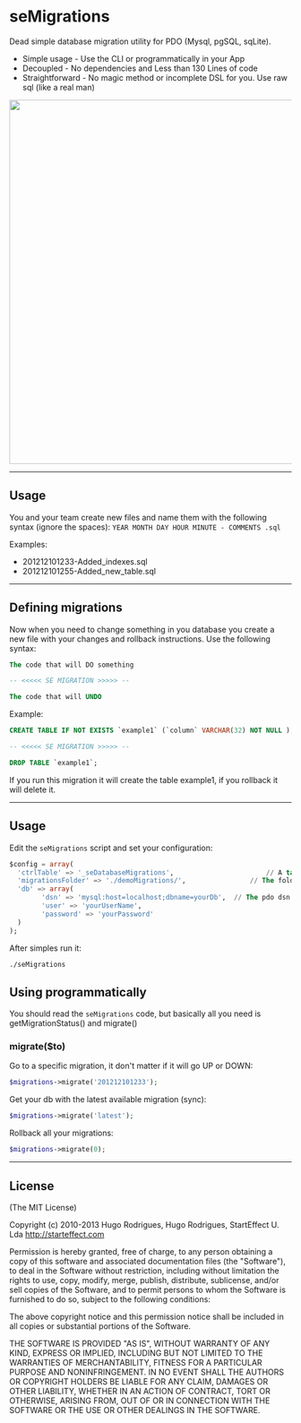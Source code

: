 # seMigrations
Dead simple database migration utility for PDO (Mysql, pgSQL, sqLite).

* Simple usage - Use the CLI or programmatically in your App
* Decoupled - No dependencies and Less than 130 Lines of code
* Straightforward - No magic method or incomplete DSL for you. Use raw sql (like a real man)

<img src="http://i.imgur.com/GRAmGtg.png" width="650" border = "0"/>


---


## Usage
You and your team create new files and name them with the following syntax (ignore the spaces):
`YEAR MONTH DAY HOUR MINUTE - COMMENTS .sql`

Examples:
- 201212101233-Added_indexes.sql
- 201212101255-Added_new_table.sql


---


## Defining migrations

Now when you need to change something in you database you create a new file with your changes and rollback instructions. Use the following syntax:

```sql
The code that will DO something

-- <<<<< SE MIGRATION >>>>> --

The code that will UNDO
```

Example:

```sql
CREATE TABLE IF NOT EXISTS `example1` (`column` VARCHAR(32) NOT NULL );

-- <<<<< SE MIGRATION >>>>> --

DROP TABLE `example1`;
```

If you run this migration it will create the table example1, if you rollback it will delete it.


---



## Usage
Edit the ```seMigrations``` script and set your configuration:
```sql
$config = array(
  'ctrlTable' => '_seDatabaseMigrations',						// A table for control. Will be auto created
  'migrationsFolder' => './demoMigrations/',				// The folder for the migrations directory
  'db' => array(
		'dsn' => 'mysql:host=localhost;dbname=yourDb', 	// The pdo dsn for your database
		'user' => 'yourUserName', 											// Db username (if required)
		'password' => 'yourPassword'										// Db password (if required)
  )
);
```

After simples run it:
```bash
./seMigrations
```



## Using programmatically
You should read the `seMigrations` code, but basically all you need is getMigrationStatus() and  migrate()

### migrate($to)

Go to a specific migration, it don't matter if it will go UP or DOWN:
```php
$migrations->migrate('201212101233');
```

Get your db with the latest available migration (sync):
```php
$migrations->migrate('latest');
```

Rollback all your migrations:
```php
$migrations->migrate(0);
```








---
## License 

(The MIT License)

Copyright (c) 2010-2013 Hugo Rodrigues, Hugo Rodrigues, StartEffect U. Lda
http://starteffect.com

Permission is hereby granted, free of charge, to any person obtaining a copy
of this software and associated documentation files (the "Software"), to deal
in the Software without restriction, including without limitation the rights
to use, copy, modify, merge, publish, distribute, sublicense, and/or sell
copies of the Software, and to permit persons to whom the Software is
furnished to do so, subject to the following conditions:

The above copyright notice and this permission notice shall be included in
all copies or substantial portions of the Software.

THE SOFTWARE IS PROVIDED "AS IS", WITHOUT WARRANTY OF ANY KIND, EXPRESS OR
IMPLIED, INCLUDING BUT NOT LIMITED TO THE WARRANTIES OF MERCHANTABILITY,
FITNESS FOR A PARTICULAR PURPOSE AND NONINFRINGEMENT. IN NO EVENT SHALL THE
AUTHORS OR COPYRIGHT HOLDERS BE LIABLE FOR ANY CLAIM, DAMAGES OR OTHER
LIABILITY, WHETHER IN AN ACTION OF CONTRACT, TORT OR OTHERWISE, ARISING FROM,
OUT OF OR IN CONNECTION WITH THE SOFTWARE OR THE USE OR OTHER DEALINGS IN
THE SOFTWARE.

